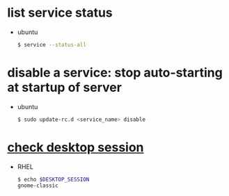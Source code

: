 
# list service status
- ubuntu

  ```sh
  $ service --status-all
  ```

# disable a service: stop auto-starting at startup of server
- ubuntu

  ```sh
  $ sudo update-rc.d <service_name> disable
  ```
# [check desktop session](https://superuser.com/questions/96151/how-do-i-check-whether-i-am-using-kde-or-gnome)
- RHEL

  ```sh
  $ echo $DESKTOP_SESSION
  gnome-classic
  ```
